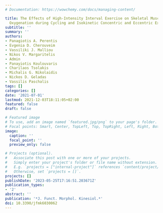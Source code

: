 ```yaml
---
# Documentation: https://wowchemy.com/docs/managing-content/

title: The Effects of High-Intensity Interval Exercise on Skeletal Muscle and Cerebral
  Oxygenation during Cycling and Isokinetic Concentric and Eccentric Exercise
subtitle: ''
summary: ''
authors:
- Panagiotis A. Perentis
- Evgenia D. Cherouveim
- Vassiliki J. Malliou
- Nikos V. Margaritelis
- Admin
- Panayiotis Koulouvaris
- Charilaos Tsolakis
- Michalis G. Nikolaidis
- Nickos D. Geladas
- Vassilis Paschalis
tags: []
categories: []
date: '2021-07-01'
lastmod: 2021-12-03T18:11:05+02:00
featured: false
draft: false

# Featured image
# To use, add an image named `featured.jpg/png` to your page's folder.
# Focal points: Smart, Center, TopLeft, Top, TopRight, Left, Right, BottomLeft, Bottom, BottomRight.
image:
  caption: ''
  focal_point: ''
  preview_only: false

# Projects (optional).
#   Associate this post with one or more of your projects.
#   Simply enter your project's folder or file name without extension.
#   E.g. `projects = ["internal-project"]` references `content/project/deep-learning/index.md`.
#   Otherwise, set `projects = []`.
projects: []
publishDate: '2023-05-25T17:16:51.203671Z'
publication_types:
- '2'
abstract: ''
publication: '*J. Funct. Morphol. Kinesiol.*'
doi: 10.3390/jfmk6030062
---
```

